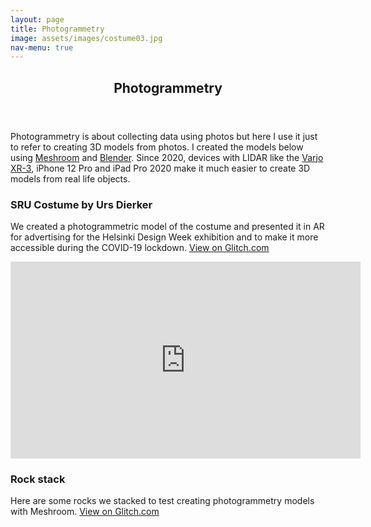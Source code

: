 ```yaml
---
layout: page
title: Photogrammetry
image: assets/images/costume03.jpg
nav-menu: true
---
```


<!-- Main -->
<div id="main" class="alt">

<!-- One -->
<section id="one">
	<div class="inner">
		<header class="major">
			<h1>Photogrammetry</h1>
		</header>

<!-- Content -->
<!-- h2 id="content">Photogrammetry</h2 -->
<p>Photogrammetry is about collecting data using photos but here I use it just to refer to creating 3D models from photos. I created the models below using <a href="https://github.com/alicevision/meshroom">Meshroom</a> and <a href="https://blender.org">Blender</a>. Since 2020, devices with LIDAR like the <a href="https://varjo.com/products/xr-3/">Varjo XR-3</a>, iPhone 12 Pro and iPad Pro 2020 make it much easier to create 3D models from real life objects.</p>
<div class="row">
	<div class="6u 12u$(small)">
		<h3>SRU Costume by Urs Dierker</h3>
		<p>We created a photogrammetric model of the costume and presented it in AR for advertising for the Helsinki Design Week exhibition and to make it more accessible during the COVID-19 lockdown. <a href="https://naturallydramatic-bicmat-aaltouniversity.glitch.me/">View on Glitch.com</a></p>
		<iframe width="560" height="315" src="https://www.youtube.com/embed/3Iog89yVh34" frameborder="0" allow="accelerometer; autoplay; clipboard-write; encrypted-media; gyroscope; picture-in-picture" allowfullscreen></iframe>
	</div>
	<div class="6u$ 12u$(small)">
		<h3>Rock stack</h3>
		<p>Here are some rocks we stacked to test creating photogrammetry models with Meshroom. <a href="https://rockstack.glitch.me/">View on Glitch.com</a></p>
	</div>
	<!-- Break -->


<!-- Preformatted Code -->

</div>

</div>
</section>

</div>
